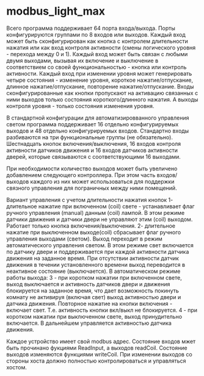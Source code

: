 # modbus_light_max
Всего программа поддерживает 64 порта входа/выхода. 
Порты конфигурируются группами по 8 входов или выходов. 
Каждый вход может быть сконфигурирован как кнопка с контролем длительности нажатия или как вход контроля активности (смены логического уровня - перехода между 0 и 1).
Каждый вход может быть связан с любыми двумя выходами, вызывая их включение и выключение в соответствием со своей функциональностью - кнопка или контроль активности.
Каждый вход при изменении уровня может генерировать четыре  состояния - изменение уровня, короткое нажатие/отпускание, длинное нажатие/отпускание, повторение нажатие/отпускание.
Входы сконфигурированные как кнопки пропускают на активацию связанных с ними выходов только состояния короткого/длинного нажатия.
А выходы контроля уровня - только состояния изменения уровня.

В стандартной конфигурации для автоматизировванного управления светом программа поддерживает 16 отдельно конфигурируемых выходов и 48 отдельно конфигурируемых входов. Стандартно входы разбиваются на три функциональные группы (не обязательно). Шестнадцать кнопок включения/выключения, 16 входов контроля активности датчиков движения и 16 входов датчиков активности дверей, которые связываются с соответствующими 16 выходами. 

При необходимости количество выходов может быть увеличено добавлением следующего контроллера. При этом часть входов/выходов каждого из них может использоваться для поддержки связного управления для пограничных между ними помещений.

Вариант управления с учетом длительности нажатия кнопок
1- длительное нажатие при включенном (coil) свете - устанавливает флаг ручного управления (manual) данным (coil) лампой. В этом режиме датчики движения и датчики двери не управляют этим (coil) выходом. Работает только кнопка включения/выключения.
2- длительное нажатие при выключенном выходе(coil) сбрасывает флаг ручного управления выходами (светом). Выход переходит в режим автоматического управления светом.   В этом режиме свет включается по датчику двери и поддерживается при каждой активности датчика движения на заданное время. При отсутствии активности датчик движения в течении установленного времени выход переводится в неактивное состояние (выключается).
В автоматическом режиме работы выхода:
3 - при коротком нажатии при включенном свете, выход выключается и активность датчиков двери и движения блокируется на заданное время, что дает возможность покинуть комнату не активируя (включая свет) выход активностью двери и датчика движения. Повторное нажатие на кнопки включения - включает свет. Т.е. активность кнопки вкл/выкл не блокируется.
4 - при коротком нажатии при выключенном свете, выход принудительно включается. В дальнейшем управляется активностью датчика движения.

Каждое устройство имеет свой modbus адрес. Состояние входов мжет быть прочинано фукциями ReadInput, а выходов readCoil. Состояние выходов изменяются функциями writeCoil. При изменении выходов со стороны хоста должно полностью контролироваться и управляться хостом.
